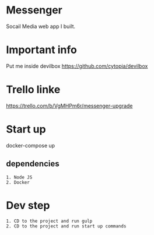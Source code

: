 # Messenger
Socail Media web app I built.

# Important info 
Put me inside devilbox 
https://github.com/cytopia/devilbox

# Trello linke
https://trello.com/b/VgMHPm6r/messenger-upgrade

# Start up
docker-compose up

## dependencies
    1. Node JS
    2. Docker 

# Dev step
    1. CD to the project and run gulp
    2. CD to the project and run start up commands

